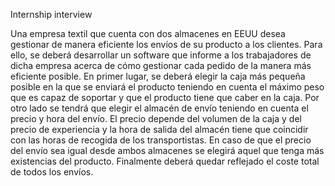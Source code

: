 Internship interview

Una empresa textil que cuenta con dos almacenes en EEUU desea gestionar de manera eficiente los envíos de su producto a los clientes. Para ello, se deberá desarrollar un software que informe a los trabajadores de dicha empresa acerca de cómo gestionar cada pedido de la manera más eficiente posible. En primer lugar, se deberá elegir la caja más pequeña posible en la que se enviará el producto teniendo en cuenta el máximo peso que es capaz de soportar y que el producto tiene que caber en la caja. Por otro lado se tendrá que elegir el almacén de envío teniendo en cuenta el precio y hora del envío. El precio depende del volumen de la caja y del precio de experiencia y la hora de salida del almacén tiene que coincidir con las horas de recogida de los transportistas. En caso de que el precio del envío sea igual desde ambos almacenes se elegirá aquel que tenga más existencias del producto. Finalmente deberá quedar reflejado el coste total de todos los envíos.